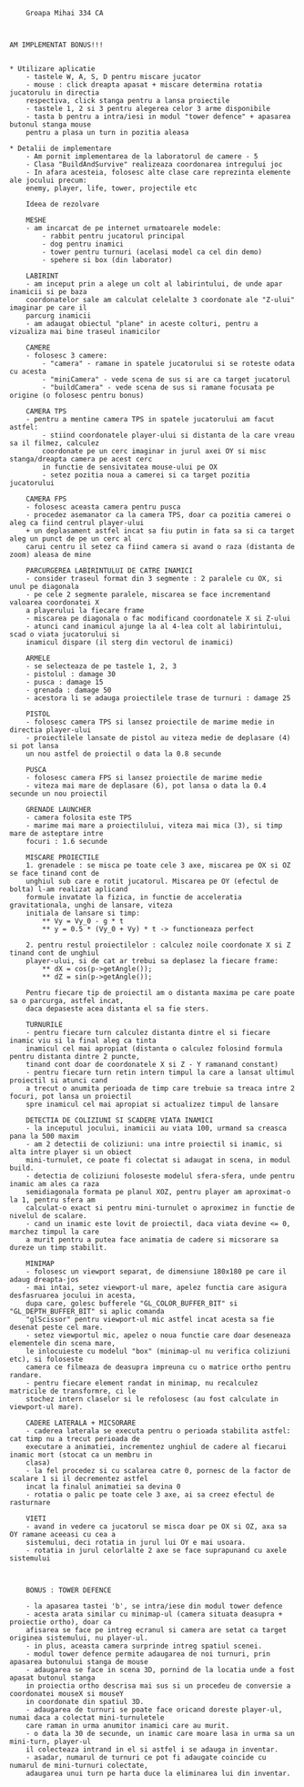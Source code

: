 
		Groapa Mihai 334 CA
	
	
	
	AM IMPLEMENTAT BONUS!!!
	
	
	* Utilizare aplicatie
		- tastele W, A, S, D pentru miscare jucator
		- mouse : click dreapta apasat + miscare determina rotatia jucatorulu in directia
		respectiva, click stanga pentru a lansa proiectile
		- tastele 1, 2 si 3 pentru alegerea celor 3 arme disponibile
		- tasta b pentru a intra/iesi in modul "tower defence" + apasarea butonul stanga mouse
		pentru a plasa un turn in pozitia aleasa
		
	* Detalii de implementare
		- Am pornit implementarea de la laboratorul de camere - 5
		- Clasa "BuildAndSurvive" realizeaza coordonarea intregului joc
		- In afara acesteia, folosesc alte clase care reprezinta elemente ale jocului precum:
		enemy, player, life, tower, projectile etc
		
		Ideea de rezolvare
		
		MESHE
		- am incarcat de pe internet urmatoarele modele:
			- rabbit pentru jucatorul principal
			- dog pentru inamici
			- tower pentru turnuri (acelasi model ca cel din demo)
			- spehere si box (din laborator)
		
		LABIRINT
		- am inceput prin a alege un colt al labirintului, de unde apar inamicii si pe baza
		coordonatelor sale am calculat celelalte 3 coordonate ale "Z-ului" imaginar pe care il
		parcurg inamicii
		- am adaugat obiectul "plane" in aceste colturi, pentru a vizualiza mai bine traseul inamicilor
		
		CAMERE
		- folosesc 3 camere:
			- "camera" - ramane in spatele jucatorului si se roteste odata cu acesta
			- "miniCamera" - vede scena de sus si are ca target jucatorul
			- "buildCamera" - vede scena de sus si ramane focusata pe origine (o folosesc pentru bonus)
			
		CAMERA TPS
		- pentru a mentine camera TPS in spatele jucatorului am facut astfel:
			- stiind coordonatele player-ului si distanta de la care vreau sa il filmez, calculez
			coordonate pe un cerc imaginar in jurul axei OY si misc stanga/dreapta camera pe acest cerc
			in functie de sensivitatea mouse-ului pe OX
			- setez pozitia noua a camerei si ca target pozitia jucatorului
		
		CAMERA FPS
		- folosesc aceasta camera pentru pusca
		- procedez asemanator ca la camera TPS, doar ca pozitia camerei o aleg ca fiind centrul player-ului
		+ un deplasament astfel incat sa fiu putin in fata sa si ca target aleg un punct de pe un cerc al
		carui centru il setez ca fiind camera si avand o raza (distanta de zoom) aleasa de mine
		
		PARCURGEREA LABIRINTULUI DE CATRE INAMICI
		- consider traseul format din 3 segmente : 2 paralele cu OX, si unul pe diagonala
		- pe cele 2 segmente paralele, miscarea se face incrementand valoarea coordonatei X
		a playerului la fiecare frame
		- miscarea pe diagonala o fac modificand coordonatele X si Z-ului
		- atunci cand inamicul ajunge la al 4-lea colt al labirintului, scad o viata jucatorului si
		inamicul dispare (il sterg din vectorul de inamici)
		
		ARMELE
		- se selecteaza de pe tastele 1, 2, 3
		- pistolul : damage 30
		- pusca : damage 15
		- grenada : damage 50
		- acestora li se adauga proiectilele trase de turnuri : damage 25
		
		PISTOL
		- folosesc camera TPS si lansez proiectile de marime medie in directia player-ului
		- proiectilele lansate de pistol au viteza medie de deplasare (4) si pot lansa
		un nou astfel de proiectil o data la 0.8 secunde
		
		PUSCA
		- folosesc camera FPS si lansez proiectile de marime medie
		- viteza mai mare de deplasare (6), pot lansa o data la 0.4 secunde un nou proiectil
		
		GRENADE LAUNCHER
		- camera folosita este TPS
		- marime mai mare a proiectilului, viteza mai mica (3), si timp mare de asteptare intre
		focuri : 1.6 secunde
		
		MISCARE PROIECTILE
		1. grenadele : se misca pe toate cele 3 axe, miscarea pe OX si OZ se face tinand cont de
		unghiul sub care e rotit jucatorul. Miscarea pe OY (efectul de bolta) l-am realizat aplicand
		formule invatate la fizica, in functie de acceleratia gravitationala, unghi de lansare, viteza
		initiala de lansare si timp:
			** Vy = Vy_0 - g * t
			** y = 0.5 * (Vy_0 + Vy) * t -> functioneaza perfect
			
		2. pentru restul proiectilelor : calculez noile coordonate X si Z tinand cont de unghiul
		player-ului, si de cat ar trebui sa deplasez la fiecare frame:
			** dX = cos(p->getAngle());
			** dZ = sin(p->getAngle());
			
		Pentru fiecare tip de proiectil am o distanta maxima pe care poate sa o parcurga, astfel incat,
		daca depaseste acea distanta el sa fie sters.
			
		TURNURILE
		- pentru fiecare turn calculez distanta dintre el si fiecare inamic viu si la final aleg ca tinta
		inamicul cel mai apropiat (distanta o calculez folosind formula pentru distanta dintre 2 puncte,
		tinand cont doar de coordonatele X si Z - Y ramanand constant)
		- pentru fiecare turn retin intern timpul la care a lansat ultimul proiectil si atunci cand
		a trecut o anumita perioada de timp care trebuie sa treaca intre 2 focuri, pot lansa un proiectil
		spre inamicul cel mai apropiat si actualizez timpul de lansare
		
		DETECTIA DE COLIZIUNI SI SCADERE VIATA INAMICI
		- la inceputul jocului, inamicii au viata 100, urmand sa creasca pana la 500 maxim
		- am 2 detectii de coliziuni: una intre proiectil si inamic, si alta intre player si un obiect
		mini-turnulet, ce poate fi colectat si adaugat in scena, in modul build.
		- detectia de coliziuni foloseste modelul sfera-sfera, unde pentru inamic am ales ca raza
		semidiagonala formata pe planul XOZ, pentru player am aproximat-o la 1, pentru sfera am
		calculat-o exact si pentru mini-turnulet o aproximez in functie de nivelul de scalare.
		- cand un inamic este lovit de proiectil, daca viata devine <= 0, marchez timpul la care
		a murit pentru a putea face animatia de cadere si micsorare sa dureze un timp stabilit.
		
		MINIMAP
		- folosesc un viewport separat, de dimensiune 180x180 pe care il adaug dreapta-jos
		- mai intai, setez viewport-ul mare, apelez functia care asigura desfasruarea jocului in acesta,
		dupa care, golesc bufferele "GL_COLOR_BUFFER_BIT" si "GL_DEPTH_BUFFER_BIT" si aplic comanda
		"glScissor" pentru viewport-ul mic astfel incat acesta sa fie desenat peste cel mare.
		- setez viewportul mic, apelez o noua functie care doar deseneaza elementele din scena mare,
		le inlocuieste cu modelul "box" (minimap-ul nu verifica coliziuni etc), si foloseste
		camera ce filmeaza de deasupra impreuna cu o matrice ortho pentru randare.
		- pentru fiecare element randat in minimap, nu recalculez matricile de transformre, ci le
		stochez intern claselor si le refolosesc (au fost calculate in viewport-ul mare).
		
		CADERE LATERALA + MICSORARE
		- caderea laterala se executa pentru o perioada stabilita astfel: cat timp nu a trecut perioada de
		executare a animatiei, incrementez unghiul de cadere al fiecarui inamic mort (stocat ca un membru in
		clasa)
		- la fel procedez si cu scalarea catre 0, pornesc de la factor de scalare 1 si il decrementez astfel
		incat la finalul animatiei sa devina 0
		- rotatia o palic pe toate cele 3 axe, ai sa creez efectul de rasturnare
		
		VIETI
		- avand in vedere ca jucatorul se misca doar pe OX si OZ, axa sa OY ramane aceeasi cu cea a 
		sistemului, deci rotatia in jurul lui OY e mai usoara.
		- rotatia in jurul celorlalte 2 axe se face suprapunand cu axele sistemului
		
		
		
		BONUS : TOWER DEFENCE
		
		- la apasarea tastei 'b', se intra/iese din modul tower defence
		- acesta arata similar cu minimap-ul (camera situata deasupra + proiectie ortho), doar ca
		afisarea se face pe intreg ecranul si camera are setat ca target originea sistemului, nu player-ul.
		- in plus, aceasta camera surprinde intreg spatiul scenei.
		- modul tower defence permite adaugarea de noi turnuri, prin apasarea butonului stanga de mouse
		- adaugarea se face in scena 3D, pornind de la locatia unde a fost apasat butonul stanga
		in proiectia ortho descrisa mai sus si un procedeu de conversie a coordonatei mouseX si mouseY
		in coordonate din spatiul 3D.
		- adaugarea de turnuri se poate face oricand doreste player-ul, numai daca a colectat mini-turnuletele
		care raman in urma anumitor inamici care au murit.
		- o data la 30 de secunde, un inamic care moare lasa in urma sa un mini-turn, player-ul
		il colecteaza intrand in el si astfel i se adauga in inventar.
		- asadar, numarul de turnuri ce pot fi adaugate coincide cu numarul de mini-turnuri colectate,
		adaugarea unui turn pe harta duce la eliminarea lui din inventar.